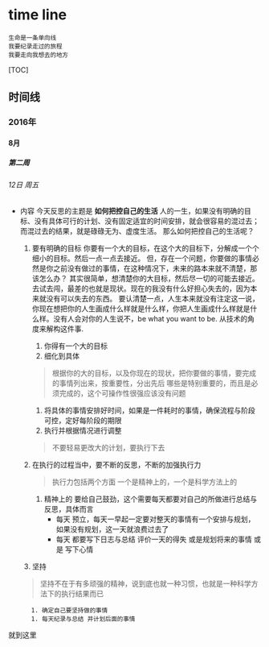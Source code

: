 # time line


    生命是一条单向线 
    我要纪录走过的旅程
    我要走向我想去的地方
[TOC]

## 时间线
### 2016年
#### 8月
##### 第二周
###### 12日 周五
* 内容
今天反思的主题是 **如何把控自己的生活** 
人的一生，如果没有明确的目标、没有具体可行的计划、没有固定适宜的时间安排，就会很容易的混过去；而混过去的结果，就是碌碌无为、虚度生活。
那么如何把控自己的生活呢？
    1. 要有明确的目标
        你要有一个大的目标，在这个大的目标下，分解成一个个细小的目标。然后一点一点去接近。
        但，存在一个问题，你要做的事情必然是你之前没有做过的事情，在这种情况下，未来的路本来就不清楚，那该怎么办？
        其实很简单，想清楚你的大目标，然后尽一切的可能去接近。去试去闯，最差的也就是现状。现在的我没有什么好担心失去的，因为本来就没有可以失去的东西。
        要认清楚一点，人生本来就没有注定这一说，你现在想把你的人生画成什么样就是什么样，你把人生画成什么样就是什么样。没有人会对你的人生说不，be what you want to be.
        从技术的角度来解构这件事.
        1. 你得有一个大的目标
        1. 细化到具体
        > 根据你的大的目标，以及你现在的现状，把你要做的事情，要完成的事情列出来，按重要性，分出先后
哪些是特别重要的，而且是必须完成的，这个可操作性很强应该没有问题

        1. 将具体的事情安排好时间，如果是一件耗时的事情，确保流程与阶段可控，定好每阶段的期限
        1. 执行并根据情况进行调整
        > 不要轻易更改大的计划，要执行下去
    1. 在执行的过程当中，要不断的反思，不断的加强执行力
        > 执行力包括两个方面 一个是精神上的，一个是科学方法上的
        1. 精神上的 要给自己鼓劲，这个需要每天都要对自己的所做进行总结与反思，具体而言
            * 每天 预立，每天一早起一定要对整天的事情有一个安排与规划，如果没有规划，这一天就浪费过去了
            * 每天 都要写下日志与总结 评价一天的得失 或是规划将来的事情 或是 写下心情

     1. 坚持
    > 坚持不在于有多顽强的精神，说到底也就一种习惯，也就是一种科学方法下的执行结果而已

         1. 确定自己要坚持做的事情
         1. 每天纪录与总结 并计划后面的事情

就到这里

